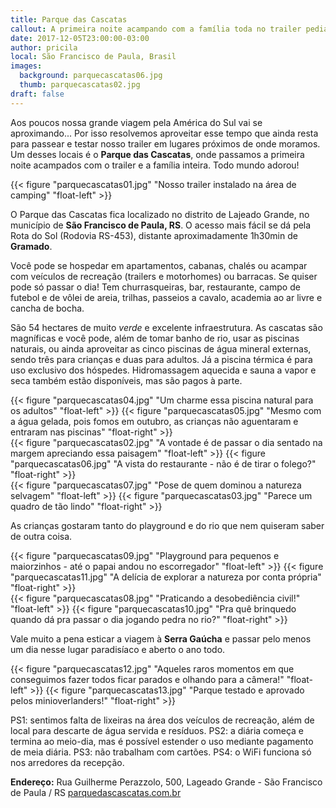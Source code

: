 ```yaml
---
title: Parque das Cascatas
callout: A primeira noite acampando com a família toda no trailer pedia um lugar especial...
date: 2017-12-05T23:00:00-03:00
author: pricila
local: São Francisco de Paula, Brasil
images:
  background: parquecascatas06.jpg
  thumb: parquecascatas02.jpg
draft: false
---
```


Aos poucos nossa grande viagem pela América do Sul vai se aproximando... Por isso resolvemos aproveitar esse tempo que ainda resta para passear e testar nosso trailer em lugares próximos de onde moramos. Um desses locais é o **Parque das Cascatas**, onde passamos a primeira noite acampados com o trailer e a família inteira. Todo mundo adorou!

{{< figure "parquecascatas01.jpg" "Nosso trailer instalado na área de camping" "float-left" >}}

O Parque das Cascatas fica localizado no distrito de Lajeado Grande, no município de **São Francisco de Paula, RS**. O acesso mais fácil se dá pela Rota do Sol (Rodovia RS-453), distante aproximadamente 1h30min de **Gramado**.

Você pode se hospedar em apartamentos, cabanas, chalés ou acampar com veículos de recreação (trailers e motorhomes) ou barracas. Se quiser pode só passar o dia! Tem churrasqueiras, bar, restaurante, campo de futebol e de vôlei de areia, trilhas, passeios a cavalo, academia ao ar livre e cancha de bocha. 

São 54 hectares de muito *verde* e excelente infraestrutura. As cascatas são magníficas e você pode, além de tomar banho de rio, usar as piscinas naturais, ou ainda aproveitar as cinco piscinas de água mineral externas, sendo três para crianças e duas para adultos. Já a piscina térmica é para uso exclusivo dos hóspedes. Hidromassagem aquecida e sauna a vapor e seca também estão disponíveis, mas são pagos à parte.

<div class="clearfix">
{{< figure "parquecascatas04.jpg" "Um charme essa piscina natural para os adultos" "float-left" >}}
{{< figure "parquecascatas05.jpg" "Mesmo com a água gelada, pois fomos em outubro, as crianças não aguentaram e entraram nas piscinas" "float-right" >}}
</div>

<div class="clearfix">
{{< figure "parquecascatas02.jpg" "A vontade é de passar o dia sentado na margem apreciando essa paisagem" "float-left" >}}
{{< figure "parquecascatas06.jpg" "A vista do restaurante - não é de tirar o folego?" "float-right" >}}
</div>

<div class="clearfix">
{{< figure "parquecascatas07.jpg" "Pose de quem dominou a natureza selvagem" "float-left" >}}
{{< figure "parquecascatas03.jpg" "Parece um quadro de tão lindo" "float-right" >}}
</div>

As crianças gostaram tanto do playground e do rio que nem quiseram saber de outra coisa. 

<div class="clearfix">
{{< figure "parquecascatas09.jpg" "Playground para pequenos e maiorzinhos - até o papai andou no escorregador" "float-left" >}}
{{< figure "parquecascatas11.jpg" "A delícia de explorar a natureza por conta própria" "float-right" >}}
</div>

<div class="clearfix">
{{< figure "parquecascatas08.jpg" "Praticando a desobediência civil!" "float-left" >}}
{{< figure "parquecascatas10.jpg" "Pra quê brinquedo quando dá pra passar o dia jogando pedra no rio?" "float-right" >}}
</div>

Vale muito a pena esticar a viagem à **Serra Gaúcha** e passar pelo menos um dia nesse lugar paradisíaco e aberto o ano todo.

<div class="clearfix">
{{< figure "parquecascatas12.jpg" "Aqueles raros momentos em que conseguimos fazer todos ficar parados e olhando para a câmera!" "float-left" >}}
{{< figure "parquecascatas13.jpg" "Parque testado e aprovado pelos minioverlanders!" "float-right" >}}
</div>

PS1: sentimos falta de lixeiras na área dos veículos de recreação, além de local para descarte de água servida e resíduos.
PS2: a diária começa e termina ao meio-dia, mas é possível estender o uso mediante pagamento de meia diária.
PS3: não trabalham com cartões.
PS4: o WiFi funciona só nos arredores da recepção.

**Endereço:** Rua Guilherme Perazzolo, 500, Lageado Grande - São Francisco de Paula / RS
[parquedascascatas.com.br](http://parquedascascatas.com.br)

